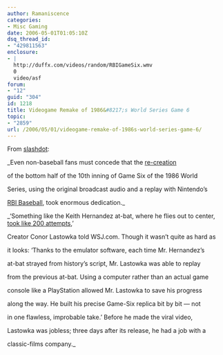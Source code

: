 ```yaml
---
author: Ramaniscence
categories:
- Misc Gaming
date: 2006-05-01T01:05:10Z
dsq_thread_id:
- "429811563"
enclosure:
- |
  http://duffx.com/videos/random/RBIGameSix.wmv
  0
  video/asf
forum:
- "12"
guid: "304"
id: 1218
title: Videogame Remake of 1986&#8217;s World Series Game 6
topic:
- "2859"
url: /2006/05/01/videogame-remake-of-1986s-world-series-game-6/
---
```


From <a href="http://games.slashdot.org/article.pl?sid=06/04/30/194205" target="_blank">slashdot</a>:

_Even non-baseball fans must concede that the [re-creation](http://duffx.com/videos/random/RBIGameSix.wmv)
  
of the bottom half of the 10th inning of Game Six of the 1986 World
  
Series, using the original broadcast audio and a replay with Nintendo&#8217;s
  
[RBI Baseball](http://en.wikipedia.org/wiki/Rbi_baseball), took enormous dedication._
  
_&#8216;Something like the Keith Hernandez at-bat, where he flies out to center, [took like 200 attempts](http://online.wsj.com/public/article/SB114591515205534499-_LY6O4wCKxN2DLMUHLmM3ixtZsg_20070428.html?mod=blogs),&#8217;
  
Creator Conor Lastowka told WSJ.com. Though it wasn&#8217;t quite as hard as
  
it looks: &#8216;Thanks to the emulator software, each time Mr. Hernandez&#8217;s
  
at-bat strayed from history&#8217;s script, Mr. Lastowka was able to replay
  
from the previous at-bat. Using a computer rather than an actual game
  
console like a PlayStation allowed Mr. Lastowka to save his progress
  
along the way. He built his precise Game-Six replica bit by bit &#8212; not
  
in one flawless, improbable take.&#8217; Before he made the viral video,
  
Lastowka was jobless; three days after its release, he had a job with a
  
classic-films company._